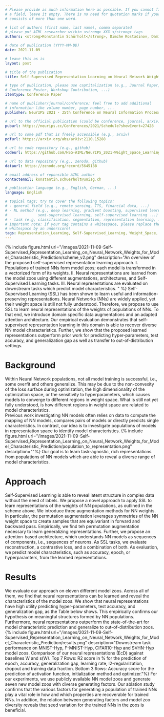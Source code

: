```yaml
---
# Please provide as much information here as possible. If you cannot fill in
# a field, leave it empty. There is no need for quotation marks if your entry
# consists of more than one word.

# list of authors (first name, last name), comma separated
# please put AIML researcher within <strong> XXX </strong> tags
authors: <strong>Konstantin Schürholt</strong>, Dimche Kostadinov, Damian Borth

# date of publication (YYYY-MM-DD)
date: 2021-11-09

# leave this as is
layout: post

# title of the publication
title: Self-Supervised Representation Learning on Neural Network Weights for Model Characteristic Prediction

# type of publication, please use captitalization (e.g., Journal Paper,
# Conference Poster, Workshop Contribution, ...)
itemtype: Conference Paper

# name of publisher/journal/conference; feel free to add additional
# information like volume number, page number, ...
publisher: NeurIPS 2021 - 35th Conference on Neural Information Processing Systems, Sydney, Australia.

# url to the official publication (could be conference, journal, arxiv)
puburl: https://neurips.cc/Conferences/2021/Schedule?showEvent=27428

# url to some pdf that is freely accessible (e.g., arxiv)
pdfurl: https://arxiv.org/abs/arXiv:2110.15288

# url to code repository (e.g., github)
codeurl: https://github.com/HSG-AIML/NeurIPS_2021-Weight_Space_Learning

# url to data repository (e.g., zenodo, github)
dataurl: https://zenodo.org/record/5645138

# email address of reponsible AIML author
contactemail: konstantin.schuerholt@unisg.ch

# publication language (e.g., English, German, ...)
language: English

# topical tags; try to cover the following topics:
# - general field (e.g., remote sensing, TTS, financial data, ...)
# - ML method (e.g., deep learning, gradient boosting, supervised learning,
#              semi-supervised learning, self-supervised learning ...)
# - task (e.g, classification, segmentation, representation learning, ...)
# important note: if your tag contains a whitespace, please replace the
# whitespace by an underscore!
tags: Representation_Learning, Self-Supervised_Learning, Weight_Space, Parameter_Space, Augmentation, Model_Zoos
---
```


<!-- ![alt text](/images/2021-11-09-Self-Supervised_Representation_Learning_on_Neural_Network_Weights_for_Model_Characteristic_Prediction/scheme_v2.png) -->
{% include figure.html
url="/images/2021-11-09-Self-Supervised_Representation_Learning_on_Neural_Network_Weights_for_Model_Characteristic_Prediction/scheme_v2.png"
description="An overview of the proposed self-supervised representation learning approach. I. Populations of trained NNs form model zoos; each model is transformed in a vectorized form of its weights. II. Neural representations are learned from the model zoos using different augmentations, architectures, and Self-Supervised Learning tasks. III. Neural representations are evaluated on downstream tasks which predict model characteristics.
" %}
Self-Supervised Learning (SSL) has been shown to learn useful and information-preserving representations. Neural Networks (NNs) are widely applied, yet their weight space is still not fully understood. Therefore, we propose to use SSL to learn neural representations of the weights of populations of NNs. To that end, we introduce domain specific data augmentations and an adapted attention architecture.  Our empirical evaluation demonstrates that self-supervised representation learning in this domain is able to recover diverse NN model characteristics. Further, we show that the proposed learned representations outperform prior work for predicting hyper-parameters, test accuracy, and generalization gap as well as transfer to out-of-distribution settings.

# Background
Within Neural Network populations, not all model training is successful, i.e., some overfit and others generalize. This may be due to the non-convexity of the loss surface during optimization, the high dimensionality of the optimization space, or the sensitivity to hyperparameters, which causes models to converge to different regions in weight space. What is still not yet fully understood, is how different regions in weight space are related to model characteristics.  
Previous work investigating NN models often relies on data to compute the mapping of NN models, compares pairs of models or directly predicts single characteristics. In contrast, our idea is to investigate populations of models in representation space to identify model characteristics.
{% include figure.html
url="/images/2021-11-09-Self-Supervised_Representation_Learning_on_Neural_Network_Weights_for_Model_Characteristic_Prediction/population_to_representation.png"
description=""%}
Our goal is to learn task-agnostic, rich representations from populations of NN models which are able to reveal a diverse range of model characteristics. 

# Approach
Self-Supervised Learning is able to reveal latent structure in complex data without the need of labels. We propose a novel approach to apply SSL to learn representations of the weights of NN populations, as outlined in the scheme above. 
We introduce three augmentation methods for NN weights. In particular, the permutation augmentation leverages symmetries of the NN weight space to create samples that are equivariant in forward and backward pass. Empirically, we find teh permutation augmentation necessary to learn generalizing representations. 
Further, we propose an attention-based architecture, which understands NN models as sequences of components, i.e., sequences of neurons. As SSL tasks, we evaluate reconstruction, a contrastive loss, and a combination of both.
As evaluation, we predict model characteristics, such as accuracy, epoch, or hyperparamters, from the learned representations.  

# Results
We evaluate our approach on eleven different model zoos. Across all of them, we find that neural representations can be learned and reveal the characteristics of the model zoos. We show that neural representations have high utility predicting hyper-parameters, test accuracy, and generalization gap, as the Table below shows. This empirically confirms our hypothesis on meaningful structures formed by NN populations. Furthermore, neural representations outperform the state-of-the-art for model characteristic prediction and generalize to out-of-distribution zoos. 
{% include figure.html
url="/images/2021-11-09-Self-Supervised_Representation_Learning_on_Neural_Network_Weights_for_Model_Characteristic_Prediction/results.png"
description="Downstream task performance on MNIST-Hyp, F-MNIST-Hyp, CIFAR10-Hyp and SVHN-Hyp model zoos. Comparison of our neural representations (EcD) against baselines W and s(W). Top 7 Rows: R2 score in % for the prediction of epoch, accuracy, generalization gap, learning rate, l2-regularization, dropout and training data fraction. Bottom 3 Rows: Accuracy score for the prediction of activation function, initialization method and optimizer."%}
For our experiments, we use publicly available NN model zoos and generate seven new model zoos with diverse generating factors. Our ablation study confirms that the various factors for generating a population of trained NNs play a vital role in how and which properties are recoverable for trained NNs. In addition, the relation between generating factors and model zoo diversity reveals that seed variation for the trained NNs in the zoos is beneficial.
